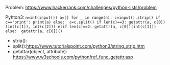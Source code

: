 Problem: https://www.hackerrank.com/challenges/python-lists/problem

Pyhton3: 
``
n=int(input())
a=[]
for _ in range(n):
    c=input().strip()
    if c=='print':
        print(a)
    else: 
        c=c.split()
        if len(c)==3:
            getattr(a, c[0])(int(c[1]), int(c[2]))
        elif len(c)==2:
            getattr(a, c[0])(int(c[1]))
        else: 
            getattr(a, c[0])()
``

- strip(): 
- split():https://www.tutorialspoint.com/python3/string_strip.htm
- getattar(object, attribute): https://www.w3schools.com/python/ref_func_getattr.asp
